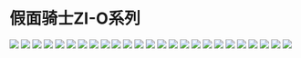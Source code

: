 # 假面骑士ZI-O系列

![](https://toei-hero.com/sugotoku/contents/gallery/MR2018-001/MR2018-001\_wxga.jpg) ![](https://toei-hero.com/sugotoku/contents/gallery/MR2018-002/MR2018-002\_wxga.jpg) ![](https://toei-hero.com/sugotoku/contents/gallery/MR2018-003/MR2018-003\_wxga.jpg) ![](https://toei-hero.com/sugotoku/contents/gallery/MR2018-004/MR2018-004\_wxga.jpg) ![](https://toei-hero.com/sugotoku/contents/gallery/MR2018-005/MR2018-005\_wxga.jpg) ![](https://toei-hero.com/sugotoku/contents/gallery/MR2018-006/MR2018-006\_wxga.jpg)
![](https://toei-hero.com/sugotoku/contents/gallery/MR2018-007/MR2018-007\_wxga.jpg) ![](https://toei-hero.com/sugotoku/contents/gallery/MR2018-008/MR2018-008\_wxga.jpg) ![](https://toei-hero.com/sugotoku/contents/gallery/MR2018-009/MR2018-009\_wxga.jpg) ![](https://toei-hero.com/sugotoku/contents/gallery/MR2018-010/MR2018-010\_wxga.jpg) ![](https://toei-hero.com/sugotoku/contents/gallery/MR2018-011/MR2018-011\_wxga.jpg) ![](https://toei-hero.com/sugotoku/contents/gallery/MR2018-012/MR2018-012\_wxga.jpg)
![](https://toei-hero.com/sugotoku/contents/gallery/MR2018-013/MR2018-013\_wxga.jpg) ![](https://toei-hero.com/sugotoku/contents/gallery/MR2018-014/MR2018-014\_wxga.jpg) ![](https://toei-hero.com/sugotoku/contents/gallery/MR2018-015/MR2018-015\_wxga.jpg) ![](https://toei-hero.com/sugotoku/contents/gallery/MR2018-016/MR2018-016\_wxga.jpg) ![](https://toei-hero.com/sugotoku/contents/gallery/MR2018-017/MR2018-017\_wxga.jpg) ![](https://toei-hero.com/sugotoku/contents/gallery/MR2018-018/MR2018-018\_wxga.jpg)
![](https://toei-hero.com/sugotoku/contents/gallery/MR2018-019/MR2018-019\_wxga.jpg) ![](https://toei-hero.com/sugotoku/contents/gallery/MR2018-020/MR2018-020\_wxga.jpg) ![](https://toei-hero.com/sugotoku/contents/gallery/MR2018-021/MR2018-021\_wxga.jpg) ![](https://toei-hero.com/sugotoku/contents/gallery/MR2018-022/MR2018-022\_wxga.jpg) ![](https://toei-hero.com/sugotoku/contents/gallery/MR2018-023/MR2018-023\_wxga.jpg) ![](https://toei-hero.com/sugotoku/contents/gallery/MR2018-024/MR2018-024\_wxga.jpg)
![](https://toei-hero.com/sugotoku/contents/gallery/MR2018-025/MR2018-025\_wxga.jpg)
